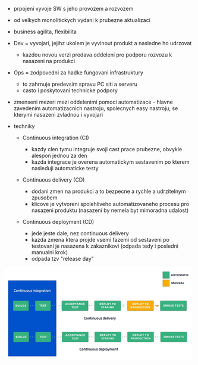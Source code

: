 - prpojeni vyvoje SW s jeho provozem a rozvozem
- od velkych monolitickych vydani k prubezne aktualizaci
- business agilita, flexibilita
- Dev = vyvojari, jejihz ukolem je vyvinout produkt a nasledne ho udrzovat
    - kazdou novou verzi predava oddeleni pro podporu rozvozu k nasazeni na produkci
- Ops = zodpovedni za hadke fungovani infrastruktury
    - to zahrnuje predevsim spravu PC siti a serveru
    - casto i poskytovani technicke podpory
- zmenseni mezeri mezi oddelenimi pomoci automatizace - hlavne zavedenim automatizacnich nastroju, spolecnych easy nastroju, se kterymi nasazeni zvladnou i vyvojari

- techniky
    - Continuous integration (CI)
        - kazdy clen tymu integruje svoji cast prace prubezne, obvykle alespon jednou za den
        - kazda integrace je overena automatickym sestavenim po kterem nasleduji automaticke testy
    
    - Continuous delivery (CD)
        - dodani zmen na produkci a to bezpecne a rychle a udrzitelnym zpusobem
        - klicove je vytvoreni spolehliveho automatizovaneho procesu pro nasazeni produktu (nasazeni by nemela byt mimoradna udalost)
    
    - Continuous deployment (CD)
        - jede jeste dale, nez continuous delivery
        - kazda zmena ktera projde vsemi fazemi od sestaveni po testovani je nasazena k zakaznikovi (odpada tedy i posledni manualni krok)
        - odpada tzv "release day"

<img src="../img/13-devops/01.png">